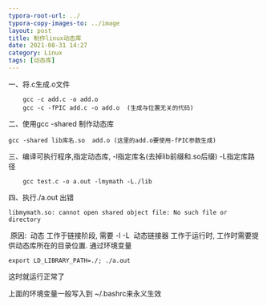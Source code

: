 ```yaml
---
typora-root-url: ../
typora-copy-images-to: ../image
layout: post
title: 制作linux动态库
date: 2021-08-31 14:27
category: Linux
tags: [动态库]
---
```


一、将.c生成.o文件 

```
	gcc -c add.c -o add.o
	gcc -c -fPIC add.c -o add.o  (生成与位置无关的代码)
```

二、使用gcc -shared 制作动态库

```
gcc -shared lib库名.so  add.o (这里的add.o要使用-fPIC参数生成)
```

三、编译可执行程序,指定动态库, -l指定库名(去掉lib前缀和.so后缀) -L指定库路径

```
	gcc test.c -o a.out -lmymath -L./lib
```

四、执行./a.out 出错 

```
libmymath.so: cannot open shared object file: No such file or directory
```

​		原因:
​		动态 		工作于链接阶段, 需要 -l -L
​		动态链接器	工作于运行时, 工作时需要提供动态库所在的目录位置. 通过环境变量 

```
export LD_LIBRARY_PATH=./; ./a.out 
```

这时就运行正常了

上面的环境变量一般写入到 ~/.bashrc来永义生效
